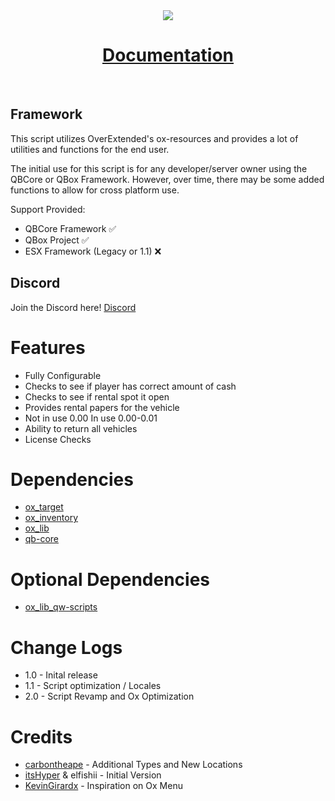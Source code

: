 <div align='center'><img src='https://media.discordapp.net/attachments/434167856993927178/1106234554940924025/Copy_of_action.png?width=810&height=349'/></div>
<div align='center'><h1><a href='https://xviperag.gitbook.io/morningstar-development/free-releases/rentals'>Documentation</a></h3></div>
<br>

## Framework

This script utilizes OverExtended's ox-resources and provides a lot of utilities and functions for the end user.

The initial use for this script is for any developer/server owner using the QBCore or QBox Framework. However, over time, there may be some added functions to allow for cross platform use.

Support Provided:

- QBCore Framework ✅
- QBox Project ✅
- ESX Framework (Legacy or 1.1) ❌

## Discord

Join the Discord here! [Discord](https://discord.gg/3CXrkvQVds)

# Features
- Fully Configurable
- Checks to see if player has correct amount of cash
- Checks to see if rental spot it open
- Provides rental papers for the vehicle
- Not in use 0.00 In use 0.00-0.01
- Ability to return all vehicles 
- License Checks

# Dependencies 
- [ox_target](https://github.com/overextended/ox_target)
- [ox_inventory](https://github.com/overextended/ox_inventory/releases)
- [ox_lib](https://github.com/overextended/ox_lib/releases)
- [qb-core](https://github.com/qbcore-framework/qb-core)

# Optional Dependencies
- [ox_lib_qw-scripts](https://github.com/qw-scripts/ox_lib/tree/qw-scripts--with-search)

# Change Logs
- 1.0 - Inital release
- 1.1 - Script optimization / Locales
- 2.0 - Script Revamp and Ox Optimization

# Credits
- [carbontheape](https://github.com/carbontheape) - Additional Types and New Locations
- [itsHyper](https://github.com/itsHyper) & elfishii - Initial Version
- [KevinGirardx](https://github.com/KevinGirardx) - Inspiration on Ox Menu
